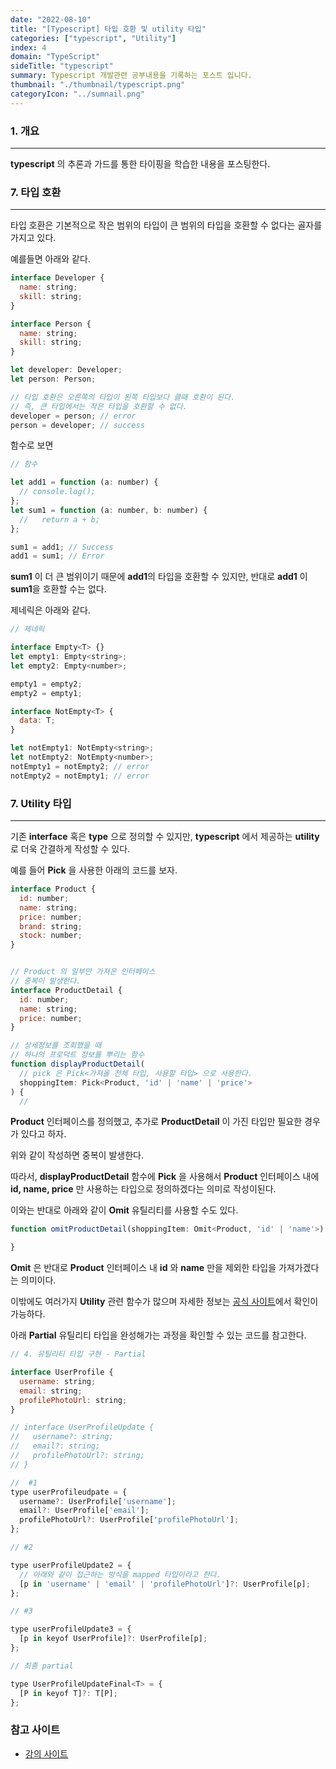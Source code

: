 ```yaml
---
date: "2022-08-10"
title: "[Typescript] 타입 호환 및 utility 타입"
categories: ["typescript", "Utility"]
index: 4
domain: "TypeScript"
sideTitle: "typescript"
summary: Typescript 개발관련 공부내용을 기록하는 포스트 입니다.
thumbnail: "./thumbnail/typescript.png"
categoryIcon: "../sumnail.png"
---
```


### 1. 개요

---

**typescript** 의 추론과 가드를 통한 타이핑을 학습한 내용을 포스팅한다.

### 7. 타입 호환
---

타입 호환은 기본적으로 작은 범위의 타입이 큰 범위의 타입을 호환할 수 없다는 골자를 가지고 있다.

예를들면 아래와 같다.

```js
interface Developer {
  name: string;
  skill: string;
}

interface Person {
  name: string;
  skill: string;
}

let developer: Developer;
let person: Person;

// 타입 호환은 오른쪽의 타입이 왼쪽 타입보다 클때 호환이 된다.
// 즉, 큰 타입에서는 작은 타입을 호환할 수 없다.
developer = person; // error
person = developer; // success
```

함수로 보면 

```js
// 함수

let add1 = function (a: number) {
  // console.log();
};
let sum1 = function (a: number, b: number) {
  //   return a + b;
};

sum1 = add1; // Success
add1 = sum1; // Error

```

**sum1** 이 더 큰 범위이기 때문에 **add1**의 타입을 호환할 수 있지만, 반대로 **add1** 이 **sum1**을 호환할 수는 없다.

제네릭은 아래와 같다.

```js
// 제네릭

interface Empty<T> {}
let empty1: Empty<string>;
let empty2: Empty<number>;

empty1 = empty2; 
empty2 = empty1;

interface NotEmpty<T> {
  data: T;
}

let notEmpty1: NotEmpty<string>;
let notEmpty2: NotEmpty<number>;
notEmpty1 = notEmpty2; // error
notEmpty2 = notEmpty1; // error
```

### 7. Utility 타입
---

기존 **interface** 혹은 **type** 으로 정의할 수 있지만, **typescript** 에서 제공하는 **utility** 로 더욱 간결하게 작성할 수 있다.

예를 들어 **Pick** 을 사용한 아래의 코드를 보자.

```js
interface Product {
  id: number;
  name: string;
  price: number;
  brand: string;
  stock: number;
}


// Product 의 일부만 가져온 인터페이스
// 중복이 발생한다.
interface ProductDetail {
  id: number;
  name: string;
  price: number;
}

// 상세정보를 조회했을 때
// 하나의 프로덕트 정보를 뿌리는 함수
function displayProductDetail(
  // pick 은 Pick<가져올 전체 타입, 사용할 타입> 으로 사용한다.
  shoppingItem: Pick<Product, 'id' | 'name' | 'price'>
) {
  //
```

**Product** 인터페이스를 정의했고, 추가로 **ProductDetail** 이 가진 타입만 필요한 경우가 있다고 하자.

위와 같이 작성하면 중복이 발생한다.

따라서, **displayProductDetail** 함수에 **Pick** 을 사용해서 **Product** 인터페이스 내에 **id, name, price** 만 사용하는 타입으로 정의하겠다는 의미로 작성이된다.

이와는 반대로 아래와 같이 **Omit** 유틸리티를 사용할 수도 있다.

```js
function omitProductDetail(shoppingItem: Omit<Product, 'id' | 'name'>) {

}
```

**Omit** 은 반대로 **Product** 인터페이스 내 **id** 와 **name** 만을 제외한 타입을 가져가겠다는 의미이다.

이밖에도 여러가지 **Utility** 관련 함수가 많으며 자세한 정보는 [공식 사이트](https://www.typescriptlang.org/docs/handbook/utility-types.html)에서 확인이 가능하다.

아래 **Partial** 유틸리티 타입을 완성해가는 과정을 확인할 수 있는 코드를 참고한다.

```js
// 4. 유틸리티 타입 구현 - Partial

interface UserProfile {
  username: string;
  email: string;
  profilePhotoUrl: string;
}

// interface UserProfileUpdate {
//   username?: string;
//   email?: string;
//   profilePhotoUrl?: string;
// }

//  #1
type userProfileudpate = {
  username?: UserProfile['username'];
  email?: UserProfile['email'];
  profilePhotoUrl?: UserProfile['profilePhotoUrl'];
};

// #2

type userProfileUpdate2 = {
  // 아래와 같이 접근하는 방식을 mapped 타입이라고 한다.
  [p in 'username' | 'email' | 'profilePhotoUrl']?: UserProfile[p];
};

// #3

type userProfileUpdate3 = {
  [p in keyof UserProfile]?: UserProfile[p];
};

// 최종 partial

type UserProfileUpdateFinal<T> = {
  [P in keyof T]?: T[P];
};
```
### 참고 사이트

- [강의 사이트](https://www.inflearn.com/course/%ED%83%80%EC%9E%85%EC%8A%A4%ED%81%AC%EB%A6%BD%ED%8A%B8-%EC%8B%A4%EC%A0%84/unit/61104?tab=community)